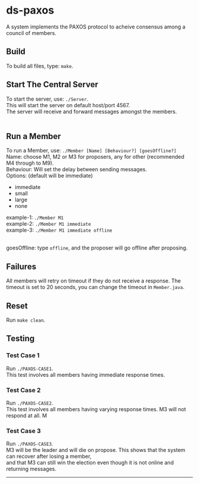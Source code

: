 # ds-paxos

A system implements the PAXOS protocol to acheive consensus among a council of members.

## Build

To build all files, type: `make`.<br />

## Start The Central Server

To start the server, use: `./Server`.<br />
This will start the server on default host/port 4567.<br />
The server will receive and forward messages amongst the members.<br/><br/>

## Run a Member

To run a Member, use: `./Member [Name] [Behaviour?] [goesOffline?]` <br/>
Name: choose M1, M2 or M3 for proposers, any for other (recommended M4 through to M9).<br/>
Behaviour: Will set the delay between sending messages.<br/>
Options: (default will be immediate)

- immediate
- small
- large
- none

example-1: `./Member M1` <br/>
example-2: `./Member M1 immediate` <br/>
example-3: `./Member M1 immediate offline` <br/><br/>

goesOffline: type `offline`, and the proposer will go offline after proposing.<br/>

## Failures

All members will retry on timeout if they do not receive a response. The timeout is set to 20 seconds, you can change the timeout in `Member.java`.

## Reset

Run `make clean`.

## Testing

### Test Case 1

Run `./PAXOS-CASE1`.<br>
This test involves all members having immediate response times.

### Test Case 2

Run `./PAXOS-CASE2`.<br>
This test involves all members having varying response times. M3 will not respond at all.
M

### Test Case 3

Run `./PAXOS-CASE3`.<br>
M3 will be the leader and will die on propose. This shows that the system can recover after losing a member,<br/>
and that M3 can still win the election even though it is not online and returning messages.

---
